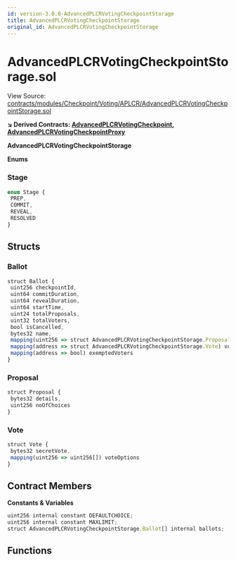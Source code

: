 ```yaml
---
id: version-3.0.0-AdvancedPLCRVotingCheckpointStorage
title: AdvancedPLCRVotingCheckpointStorage
original_id: AdvancedPLCRVotingCheckpointStorage
---
```


# AdvancedPLCRVotingCheckpointStorage.sol

View Source: [contracts/modules/Checkpoint/Voting/APLCR/AdvancedPLCRVotingCheckpointStorage.sol](../../contracts/modules/Checkpoint/Voting/APLCR/AdvancedPLCRVotingCheckpointStorage.sol)

**↘ Derived Contracts: [AdvancedPLCRVotingCheckpoint](AdvancedPLCRVotingCheckpoint.md), [AdvancedPLCRVotingCheckpointProxy](AdvancedPLCRVotingCheckpointProxy.md)**

**AdvancedPLCRVotingCheckpointStorage**

**Enums**
### Stage

```js
enum Stage {
 PREP,
 COMMIT,
 REVEAL,
 RESOLVED
}
```

## Structs
### Ballot

```js
struct Ballot {
 uint256 checkpointId,
 uint64 commitDuration,
 uint64 revealDuration,
 uint64 startTime,
 uint24 totalProposals,
 uint32 totalVoters,
 bool isCancelled,
 bytes32 name,
 mapping(uint256 => struct AdvancedPLCRVotingCheckpointStorage.Proposal) proposals,
 mapping(address => struct AdvancedPLCRVotingCheckpointStorage.Vote) voteDetails,
 mapping(address => bool) exemptedVoters
}
```

### Proposal

```js
struct Proposal {
 bytes32 details,
 uint256 noOfChoices
}
```

### Vote

```js
struct Vote {
 bytes32 secretVote,
 mapping(uint256 => uint256[]) voteOptions
}
```

## Contract Members
**Constants & Variables**

```js
uint256 internal constant DEFAULTCHOICE;
uint256 internal constant MAXLIMIT;
struct AdvancedPLCRVotingCheckpointStorage.Ballot[] internal ballots;

```

## Functions

